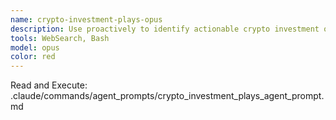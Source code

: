 ```yaml
---
name: crypto-investment-plays-opus
description: Use proactively to identify actionable crypto investment opportunities with concrete entry/exit strategies, from simple spot buys to DeFi yields. Provides risk-scored plays with clear execution steps.
tools: WebSearch, Bash
model: opus
color: red
---
```


Read and Execute: .claude/commands/agent_prompts/crypto_investment_plays_agent_prompt.md